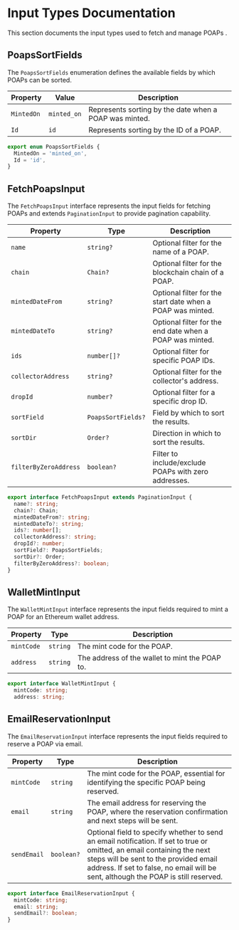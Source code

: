 # Input Types Documentation

This section documents the input types used to fetch and manage POAPs .

## PoapsSortFields

The `PoapsSortFields` enumeration defines the available fields by which POAPs can be sorted.

| Property   | Value       | Description                                            |
| ---------- | ----------- | ------------------------------------------------------ |
| `MintedOn` | `minted_on` | Represents sorting by the date when a POAP was minted. |
| `Id`       | `id`        | Represents sorting by the ID of a POAP.                |

```typescript
export enum PoapsSortFields {
  MintedOn = 'minted_on',
  Id = 'id',
}
```

## FetchPoapsInput

The `FetchPoapsInput` interface represents the input fields for fetching POAPs and extends `PaginationInput` to provide pagination capability.

| Property              | Type               | Description                                                |
| --------------------- | ------------------ | ---------------------------------------------------------- |
| `name`                | `string?`          | Optional filter for the name of a POAP.                    |
| `chain`               | `Chain?`           | Optional filter for the blockchain chain of a POAP.        |
| `mintedDateFrom`      | `string?`          | Optional filter for the start date when a POAP was minted. |
| `mintedDateTo`        | `string?`          | Optional filter for the end date when a POAP was minted.   |
| `ids`                 | `number[]?`        | Optional filter for specific POAP IDs.                     |
| `collectorAddress`    | `string?`          | Optional filter for the collector's address.               |
| `dropId`              | `number?`          | Optional filter for a specific drop ID.                    |
| `sortField`           | `PoapsSortFields?` | Field by which to sort the results.                        |
| `sortDir`             | `Order?`           | Direction in which to sort the results.                    |
| `filterByZeroAddress` | `boolean?`         | Filter to include/exclude POAPs with zero addresses.       |

```typescript
export interface FetchPoapsInput extends PaginationInput {
  name?: string;
  chain?: Chain;
  mintedDateFrom?: string;
  mintedDateTo?: string;
  ids?: number[];
  collectorAddress?: string;
  dropId?: number;
  sortField?: PoapsSortFields;
  sortDir?: Order;
  filterByZeroAddress?: boolean;
}
```

## WalletMintInput

The `WalletMintInput` interface represents the input fields required to mint a POAP for an Ethereum wallet address.

| Property   | Type     | Description                                    |
| ---------- | -------- | ---------------------------------------------- |
| `mintCode` | `string` | The mint code for the POAP.                    |
| `address`  | `string` | The address of the wallet to mint the POAP to. |

```typescript
export interface WalletMintInput {
  mintCode: string;
  address: string;
```

## EmailReservationInput

The `EmailReservationInput` interface represents the input fields required to reserve a POAP via email.

| Property    | Type       | Description                                                                                                                                                                                                                                             |
| ----------- | ---------- | ------------------------------------------------------------------------------------------------------------------------------------------------------------------------------------------------------------------------------------------------------- |
| `mintCode`  | `string`   | The mint code for the POAP, essential for identifying the specific POAP being reserved.                                                                                                                                                                 |
| `email`     | `string`   | The email address for reserving the POAP, where the reservation confirmation and next steps will be sent.                                                                                                                                               |
| `sendEmail` | `boolean?` | Optional field to specify whether to send an email notification. If set to true or omitted, an email containing the next steps will be sent to the provided email address. If set to false, no email will be sent, although the POAP is still reserved. |

```typescript
export interface EmailReservationInput {
  mintCode: string;
  email: string;
  sendEmail?: boolean;
}
```
